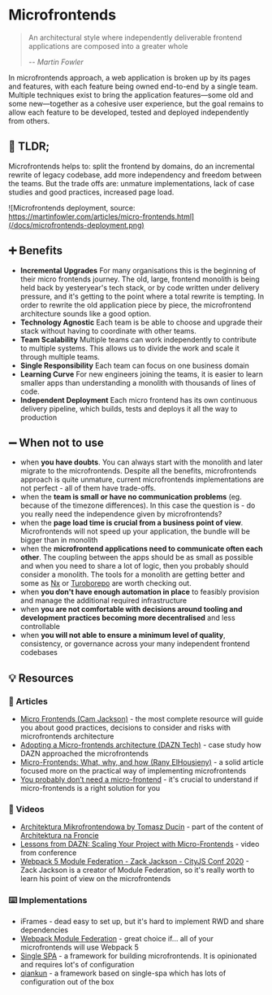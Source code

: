 # Microfrontends

> An architectural style where independently deliverable frontend applications are composed into a greater whole
>
> -- <cite>Martin Fowler</cite>

In microfrontends approach, a web application is broken up by its pages and features, with each feature being owned end-to-end by a single team. Multiple techniques exist to bring the application features—some old and some new—together as a cohesive user experience, but the goal remains to allow each feature to be developed, tested and deployed independently from others.

## 👀 TLDR;

Microfrontends helps to: split the frontend by domains, do an incremental rewrite of legacy codebase, add more independency and freedom between the teams. But the trade offs are: unmature implementations, lack of case studies and good practices, increased page load.

![Microfrontends deployment, source: https://martinfowler.com/articles/micro-frontends.html](/docs/microfrontends-deployment.png)

## ➕ Benefits

- **Incremental Upgrades** For many organisations this is the beginning of their micro frontends journey. The old, large, frontend monolith is being held back by yesteryear's tech stack, or by code written under delivery pressure, and it's getting to the point where a total rewrite is tempting. In order to rewrite the old application piece by piece, the microfrontend architecture sounds like a good option.
- **Technology Agnostic** Each team is be able to choose and upgrade their stack without having to coordinate with other teams.
- **Team Scalability** Multiple teams can work independently to contribute to multiple systems. This allows us to divide the work and scale it through multiple teams.
- **Single Responsibility** Each team can focus on one business domain
- **Learning Curve** For new engineers joining the teams, it is easier to learn smaller apps than understanding a monolith with thousands of lines of code.
- **Independent Deployment** Each micro frontend has its own continuous delivery pipeline, which builds, tests and deploys it all the way to production

## ➖ When not to use

- when **you have doubts**. You can always start with the monolith and later migrate to the microfrontends. Despite all the benefits, microfrontends approach is quite unmature, current microfrontends implementations are not perfect - all of them have trade-offs.
- when the **team is small or have no communication problems** (eg. because of the timezone differences). In this case the question is - do you really need the independence given by microfrontends?
- when the **page load time is crucial from a business point of view**. Microfrontends will not speed up your application, the bundle will be bigger than in monolith
- when the **microfrontend applications need to communicate often each other**. The coupling between the apps should be as small as possible and when you need to share a lot of logic, then you probably should consider a monolith. The tools for a monolith are getting better and some as [Nx](https://nx.dev/) or [Turoborepo](https://turborepo.org/) are worth checking out.
- when **you don't have enough automation in place** to feasibly provision and manage the additional required infrastructure
- when **you are not comfortable with decisions around tooling and development practices becoming more decentralised** and less controllable
- when **you will not able to ensure a minimum level of quality**, consistency, or governance across your many independent frontend codebases

## 💡 Resources

### 📜 Articles

- [Micro Frontends (Cam Jackson)](https://martinfowler.com/articles/micro-frontends.html) - the most complete resource will guide you about good practices, decisions to consider and risks with microfrontends architecture
- [Adopting a Micro-frontends architecture (DAZN Tech)](https://medium.com/dazn-tech/adopting-a-micro-frontends-architecture-e283e6a3c4f3) - case study how DAZN approached the microfrontends
- [Micro-Frontends: What, why, and how (Rany ElHousieny)](https://www.linkedin.com/pulse/micro-frontends-what-why-how-rany-elhousieny-phd%E1%B4%AC%E1%B4%AE%E1%B4%B0/) - a solid article focused more on the practical way of implementing microfrontends
- [You probably don’t need a micro-frontend](https://blog.scottlogic.com/2021/02/17/probably-dont-need-microfrontends.html) - it's crucial to understand if micro-frontends is a right solution for you

### 🎥 Videos

- [Architektura Mikrofrontendowa by Tomasz Ducin](https://www.youtube.com/watch?v=XgpdXUXvMkI) - part of the content of [Architektura na Froncie](https://architekturanafroncie.pl/)
- [Lessons from DAZN: Scaling Your Project with Micro-Frontends](https://www.youtube.com/watch?v=tD1rcWSfYpo) - video from conference
- [Webpack 5 Module Federation - Zack Jackson - CityJS Conf 2020](https://www.youtube.com/watch?v=-ei6RqZilYI) - Zack Jackson is a creator of Module Federation, so it's really worth to learn his point of view on the microfrontends

### ⌨️ Implementations

- iFrames - dead easy to set up, but it's hard to implement RWD and share dependencies
- [Webpack Module Federation](https://webpack.js.org/concepts/module-federation/) - great choice if... all of your microfrontends will use Webpack 5
- [Single SPA](https://single-spa.js.org/) - a framework for building microfrontends. It is opinionated and requires lot's of configuration
- [qiankun](https://qiankun.umijs.org/) - a framework based on single-spa which has lots of configuration out of the box
